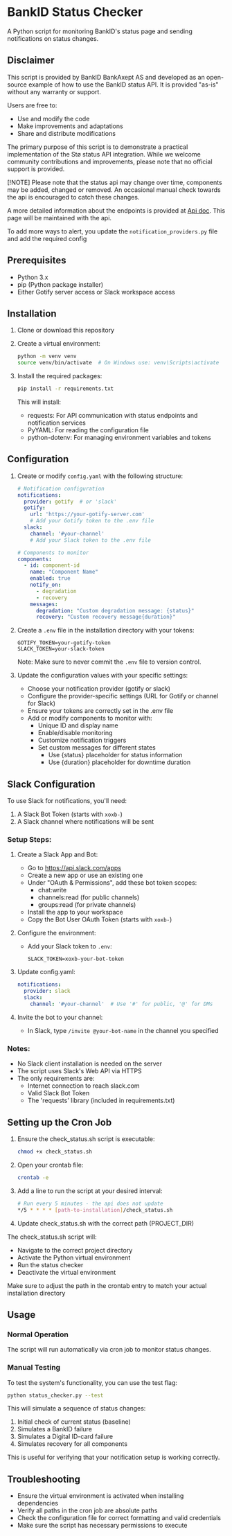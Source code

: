 # BankID Status Checker

A Python script for monitoring BankID's status page and sending notifications on status changes.

## Disclaimer

This script is provided by BankID BankAxept AS and developed as an open-source example of how to use the BankID status API. It is provided "as-is" without any warranty or support.

Users are free to:
- Use and modify the code
- Make improvements and adaptations
- Share and distribute modifications

The primary purpose of this script is to demonstrate a practical implementation of the Stø status API integration. While we welcome community contributions and improvements, please note that no official support is provided.

[!NOTE] 
Please note that the status api may change over time, components may be added, changed or removed. An occasional manual check towards the api is encouraged to catch these changes.

A more detailed information about the endpoints is provided at [Api doc](https://status.stoe.no/api/v1). This page will be maintained with the api.

To add more ways to alert, you update the `notification_providers.py` file and add the required config


## Prerequisites

* Python 3.x
* pip (Python package installer)
* Either Gotify server access or Slack workspace access

## Installation

1. Clone or download this repository
2. Create a virtual environment:
   ```bash
   python -m venv venv
   source venv/bin/activate  # On Windows use: venv\Scripts\activate
   ```

3. Install the required packages:
   ```bash
   pip install -r requirements.txt
   ```

   This will install:
   - requests: For API communication with status endpoints and notification services
   - PyYAML: For reading the configuration file
   - python-dotenv: For managing environment variables and tokens

## Configuration

1. Create or modify `config.yaml` with the following structure:
   ```yaml
   # Notification configuration
   notifications:
     provider: gotify  # or 'slack'
     gotify:
       url: 'https://your-gotify-server.com'
       # Add your Gotify token to the .env file
     slack:
       channel: '#your-channel'
       # Add your Slack token to the .env file

   # Components to monitor
   components:
     - id: component-id
       name: "Component Name"
       enabled: true
       notify_on:
         - degradation
         - recovery
       messages:
         degradation: "Custom degradation message: {status}"
         recovery: "Custom recovery message{duration}"
   ```

2. Create a `.env` file in the installation directory with your tokens:
   ```
   GOTIFY_TOKEN=your-gotify-token
   SLACK_TOKEN=your-slack-token
   ```
   
   Note: Make sure to never commit the `.env` file to version control.

3. Update the configuration values with your specific settings:
   - Choose your notification provider (gotify or slack)
   - Configure the provider-specific settings (URL for Gotify or channel for Slack)
   - Ensure your tokens are correctly set in the .env file
   - Add or modify components to monitor with:
     - Unique ID and display name
     - Enable/disable monitoring
     - Customize notification triggers
     - Set custom messages for different states
       - Use {status} placeholder for status information
       - Use {duration} placeholder for downtime duration

## Slack Configuration

To use Slack for notifications, you'll need:

1. A Slack Bot Token (starts with `xoxb-`)
2. A Slack channel where notifications will be sent

### Setup Steps:

1. Create a Slack App and Bot:
   - Go to https://api.slack.com/apps
   - Create a new app or use an existing one
   - Under "OAuth & Permissions", add these bot token scopes:
     - chat:write
     - channels:read (for public channels)
     - groups:read (for private channels)
   - Install the app to your workspace
   - Copy the Bot User OAuth Token (starts with `xoxb-`)

2. Configure the environment:
   - Add your Slack token to `.env`:
     ```
     SLACK_TOKEN=xoxb-your-bot-token
     ```

3. Update config.yaml:
   ```yaml
   notifications:
     provider: slack
     slack:
       channel: '#your-channel'  # Use '#' for public, '@' for DMs
   ```

4. Invite the bot to your channel:
   - In Slack, type `/invite @your-bot-name` in the channel you specified

### Notes:
- No Slack client installation is needed on the server
- The script uses Slack's Web API via HTTPS
- The only requirements are:
  - Internet connection to reach slack.com
  - Valid Slack Bot Token
  - The 'requests' library (included in requirements.txt)

## Setting up the Cron Job

1. Ensure the check_status.sh script is executable:

   ```bash
   chmod +x check_status.sh
   ```

2. Open your crontab file:

   ```bash
   crontab -e
   ```

3. Add a line to run the script at your desired interval:
   ```bash
   # Run every 5 minutes - the api does not update 
   */5 * * * * [path-to-installation]/check_status.sh
   ```
4. Update check_status.sh with the correct path (PROJECT_DIR) 

The check_status.sh script will:

- Navigate to the correct project directory
- Activate the Python virtual environment
- Run the status checker
- Deactivate the virtual environment

Make sure to adjust the path in the crontab entry to match your actual installation directory

## Usage

### Normal Operation
The script will run automatically via cron job to monitor status changes.

### Manual Testing
To test the system's functionality, you can use the test flag:
```bash
python status_checker.py --test
```

This will simulate a sequence of status changes:
1. Initial check of current status (baseline)
2. Simulates a BankID failure
3. Simulates a Digital ID-card failure
4. Simulates recovery for all components

This is useful for verifying that your notification setup is working correctly.

## Troubleshooting

- Ensure the virtual environment is activated when installing dependencies
- Verify all paths in the cron job are absolute paths
- Check the configuration file for correct formatting and valid credentials
- Make sure the script has necessary permissions to execute
